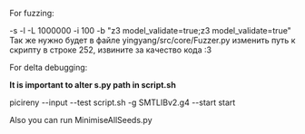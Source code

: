For fuzzing:

-s <path to temp folder to dump mutants> -l <path for log files> -L 1000000 -i 100 -b <path to bug folder> "z3 model_validate=true;z3 model_validate=true" <absolute path to the seeds>
Так же нужно будет в файле yingyang/src/core/Fuzzer.py изменить путь к скрипту в строке 252, извините за качество кода :3

For delta debugging: 

**It is important to alter s.py path in script.sh**

picireny --input <file to minimise> --test script.sh -g SMTLIBv2.g4 --start start

Also you can run MinimiseAllSeeds.py <directory with seeds>